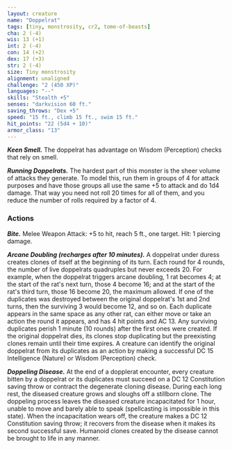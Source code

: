 ```yaml
---
layout: creature
name: "Doppelrat"
tags: [tiny, monstrosity, cr2, tome-of-beasts]
cha: 2 (-4)
wis: 13 (+1)
int: 2 (-4)
con: 14 (+2)
dex: 17 (+3)
str: 2 (-4)
size: Tiny monstrosity
alignment: unaligned
challenge: "2 (450 XP)"
languages: "--"
skills: "Stealth +5"
senses: "darkvision 60 ft."
saving_throws: "Dex +5"
speed: "15 ft., climb 15 ft., swim 15 ft."
hit_points: "22 (5d4 + 10)"
armor_class: "13"
---
```


***Keen Smell.*** The doppelrat has advantage on Wisdom (Perception) checks that rely on smell.

***Running Doppelrats.*** The hardest part of this monster is the sheer volume of attacks they generate. To model this, run them in groups of 4 for attack purposes and have those groups all use the same +5 to attack and do 1d4 damage. That way you need not roll 20 times for all of them, and you reduce the number of rolls required by a factor of 4.

### Actions

***Bite.*** Melee Weapon Attack: +5 to hit, reach 5 ft., one target. Hit: 1 piercing damage.

***Arcane Doubling (recharges after 10 minutes).*** A doppelrat under duress creates clones of itself at the beginning of its turn. Each round for 4 rounds, the number of live doppelrats quadruples but never exceeds 20. For example, when the doppelrat triggers arcane doubling, 1 rat becomes 4; at the start of the rat's next turn, those 4 become 16; and at the start of the rat's third turn, those 16 become 20, the maximum allowed. If one of the duplicates was destroyed between the original doppelrat's 1st and 2nd turns, then the surviving 3 would become 12, and so on. Each duplicate appears in the same space as any other rat, can either move or take an action the round it appears, and has 4 hit points and AC 13. Any surviving duplicates perish 1 minute (10 rounds) after the first ones were created. If the original doppelrat dies, its clones stop duplicating but the preexisting clones remain until their time expires. A creature can identify the original doppelrat from its duplicates as an action by making a successful DC 15 Intelligence (Nature) or Wisdom (Perception) check.

***Doppeling Disease.*** At the end of a dopplerat encounter, every creature bitten by a doppelrat or its duplicates must succeed on a DC 12 Constitution saving throw or contract the degenerate cloning disease. During each long rest, the diseased creature grows and sloughs off a stillborn clone. The doppeling process leaves the diseased creature incapacitated for 1 hour, unable to move and barely able to speak (spellcasting is impossible in this state). When the incapacitation wears off, the creature makes a DC 12 Constitution saving throw; it recovers from the disease when it makes its second successful save. Humanoid clones created by the disease cannot be brought to life in any manner.

